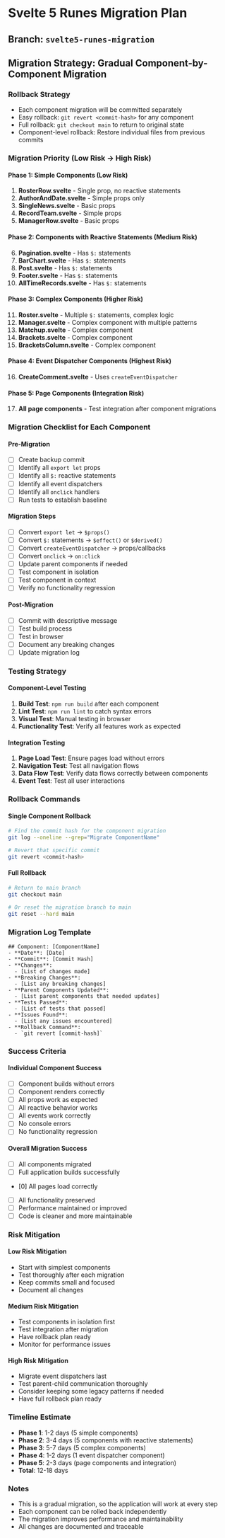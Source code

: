 # Svelte 5 Runes Migration Plan

## Branch: `svelte5-runes-migration`

## Migration Strategy: Gradual Component-by-Component Migration

### Rollback Strategy

- Each component migration will be committed separately
- Easy rollback: `git revert <commit-hash>` for any component
- Full rollback: `git checkout main` to return to original state
- Component-level rollback: Restore individual files from previous commits

### Migration Priority (Low Risk → High Risk)

#### Phase 1: Simple Components (Low Risk)

1. **RosterRow.svelte** - Single prop, no reactive statements
2. **AuthorAndDate.svelte** - Simple props only
3. **SingleNews.svelte** - Basic props
4. **RecordTeam.svelte** - Simple props
5. **ManagerRow.svelte** - Basic props

#### Phase 2: Components with Reactive Statements (Medium Risk)

6. **Pagination.svelte** - Has `$:` statements
7. **BarChart.svelte** - Has `$:` statements
8. **Post.svelte** - Has `$:` statements
9. **Footer.svelte** - Has `$:` statements
10. **AllTimeRecords.svelte** - Has `$:` statements

#### Phase 3: Complex Components (Higher Risk)

11. **Roster.svelte** - Multiple `$:` statements, complex logic
12. **Manager.svelte** - Complex component with multiple patterns
13. **Matchup.svelte** - Complex component
14. **Brackets.svelte** - Complex component
15. **BracketsColumn.svelte** - Complex component

#### Phase 4: Event Dispatcher Components (Highest Risk)

16. **CreateComment.svelte** - Uses `createEventDispatcher`

#### Phase 5: Page Components (Integration Risk)

17. **All page components** - Test integration after component migrations

### Migration Checklist for Each Component

#### Pre-Migration

- [ ] Create backup commit
- [ ] Identify all `export let` props
- [ ] Identify all `$:` reactive statements
- [ ] Identify all event dispatchers
- [ ] Identify all `onclick` handlers
- [ ] Run tests to establish baseline

#### Migration Steps

- [ ] Convert `export let` → `$props()`
- [ ] Convert `$:` statements → `$effect()` or `$derived()`
- [ ] Convert `createEventDispatcher` → props/callbacks
- [ ] Convert `onclick` → `on:click`
- [ ] Update parent components if needed
- [ ] Test component in isolation
- [ ] Test component in context
- [ ] Verify no functionality regression

#### Post-Migration

- [ ] Commit with descriptive message
- [ ] Test build process
- [ ] Test in browser
- [ ] Document any breaking changes
- [ ] Update migration log

### Testing Strategy

#### Component-Level Testing

1. **Build Test**: `npm run build` after each component
2. **Lint Test**: `npm run lint` to catch syntax errors
3. **Visual Test**: Manual testing in browser
4. **Functionality Test**: Verify all features work as expected

#### Integration Testing

1. **Page Load Test**: Ensure pages load without errors
2. **Navigation Test**: Test all navigation flows
3. **Data Flow Test**: Verify data flows correctly between components
4. **Event Test**: Test all user interactions

### Rollback Commands

#### Single Component Rollback

```bash
# Find the commit hash for the component migration
git log --oneline --grep="Migrate ComponentName"

# Revert that specific commit
git revert <commit-hash>
```

#### Full Rollback

```bash
# Return to main branch
git checkout main

# Or reset the migration branch to main
git reset --hard main
```

### Migration Log Template

```
## Component: [ComponentName]
- **Date**: [Date]
- **Commit**: [Commit Hash]
- **Changes**:
  - [List of changes made]
- **Breaking Changes**:
  - [List any breaking changes]
- **Parent Components Updated**:
  - [List parent components that needed updates]
- **Tests Passed**:
  - [List of tests that passed]
- **Issues Found**:
  - [List any issues encountered]
- **Rollback Command**:
  - `git revert [commit-hash]`
```

### Success Criteria

#### Individual Component Success

- [ ] Component builds without errors
- [ ] Component renders correctly
- [ ] All props work as expected
- [ ] All reactive behavior works
- [ ] All events work correctly
- [ ] No console errors
- [ ] No functionality regression

#### Overall Migration Success

- [ ] All components migrated
- [ ] Full application builds successfully
- [0] All pages load correctly
- [ ] All functionality preserved
- [ ] Performance maintained or improved
- [ ] Code is cleaner and more maintainable

### Risk Mitigation

#### Low Risk Mitigation

- Start with simplest components
- Test thoroughly after each migration
- Keep commits small and focused
- Document all changes

#### Medium Risk Mitigation

- Test components in isolation first
- Test integration after migration
- Have rollback plan ready
- Monitor for performance issues

#### High Risk Mitigation

- Migrate event dispatchers last
- Test parent-child communication thoroughly
- Consider keeping some legacy patterns if needed
- Have full rollback plan ready

### Timeline Estimate

- **Phase 1**: 1-2 days (5 simple components)
- **Phase 2**: 3-4 days (5 components with reactive statements)
- **Phase 3**: 5-7 days (5 complex components)
- **Phase 4**: 1-2 days (1 event dispatcher component)
- **Phase 5**: 2-3 days (page components and integration)
- **Total**: 12-18 days

### Notes

- This is a gradual migration, so the application will work at every step
- Each component can be rolled back independently
- The migration improves performance and maintainability
- All changes are documented and traceable
